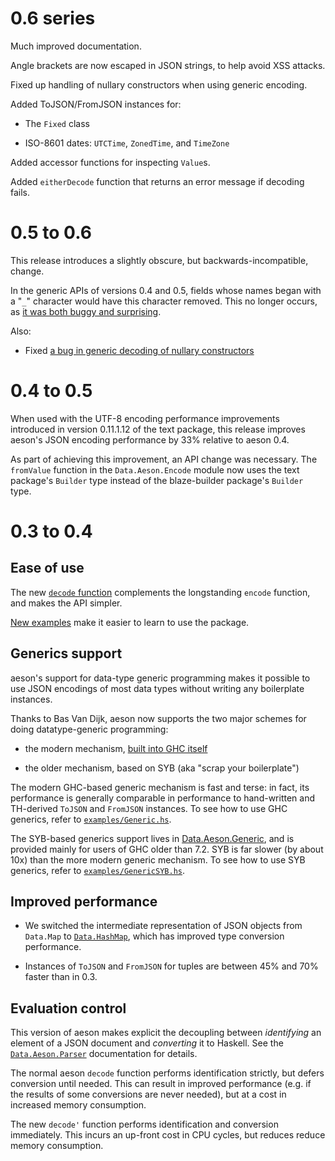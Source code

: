 # 0.6 series

Much improved documentation.

Angle brackets are now escaped in JSON strings, to help avoid XSS
attacks.

Fixed up handling of nullary constructors when using generic encoding.

Added ToJSON/FromJSON instances for:

* The `Fixed` class

* ISO-8601 dates: `UTCTime`, `ZonedTime`, and `TimeZone`

Added accessor functions for inspecting `Value`s.

Added `eitherDecode` function that returns an error message if
decoding fails.

# 0.5 to 0.6

This release introduces a slightly obscure, but
backwards-incompatible, change.

In the generic APIs of versions 0.4 and 0.5, fields whose names began
with a "`_`" character would have this character removed.  This no
longer occurs, as [it was both buggy and
surprising](https://github.com/bos/aeson/issues/53).

Also:

* Fixed [a bug in generic decoding of nullary constructors](https://github.com/bos/aeson/issues/62)

# 0.4 to 0.5

When used with the UTF-8 encoding performance improvements introduced
in version 0.11.1.12 of the text package, this release improves
aeson's JSON encoding performance by 33% relative to aeson 0.4.

As part of achieving this improvement, an API change was necessary.
The `fromValue` function in the `Data.Aeson.Encode` module now uses
the text package's `Builder` type instead of the blaze-builder
package's `Builder` type.

# 0.3 to 0.4

## Ease of use

The new [`decode`
function](http://hackage.haskell.org/packages/archive/aeson/latest/doc/html/Data-Aeson.html#v:decode)
complements the longstanding `encode` function, and makes the API
simpler.

[New examples](https://github.com/bos/aeson/tree/master/examples) make
it easier to learn to use the package.


## Generics support

aeson's support for data-type generic programming makes it possible to
use JSON encodings of most data types without writing any boilerplate
instances.

Thanks to Bas Van Dijk, aeson now supports the two major schemes for
doing datatype-generic programming:

* the modern mechanism, [built into GHC
  itself](http://www.haskell.org/ghc/docs/latest/html/users_guide/generic-programming.html)

* the older mechanism, based on SYB (aka "scrap your boilerplate")

The modern GHC-based generic mechanism is fast and terse: in fact, its
performance is generally comparable in performance to hand-written and
TH-derived `ToJSON` and `FromJSON` instances.  To see how to use GHC
generics, refer to
[`examples/Generic.hs`](https://github.com/bos/aeson/blob/master/examples/Generic.hs).

The SYB-based generics support lives in
[Data.Aeson.Generic](http://hackage.haskell.org/packages/archive/aeson/latest/doc/html/Data-Aeson-Generic.html),
and is provided mainly for users of GHC older than 7.2.  SYB is far
slower (by about 10x) than the more modern generic mechanism.  To see
how to use SYB generics, refer to
[`examples/GenericSYB.hs`](https://github.com/bos/aeson/blob/master/examples/GenericSYB.hs).


## Improved performance

* We switched the intermediate representation of JSON objects from
  `Data.Map` to
  [`Data.HashMap`](http://hackage.haskell.org/package/unordered-containers),
  which has improved type conversion performance.

* Instances of `ToJSON` and `FromJSON` for tuples are between 45% and
  70% faster than in 0.3.


## Evaluation control

This version of aeson makes explicit the decoupling between
*identifying* an element of a JSON document and *converting* it to
Haskell.  See the
[`Data.Aeson.Parser`](http://hackage.haskell.org/packages/archive/aeson/latest/doc/html/Data-Aeson-Parser.html)
documentation for details.

The normal aeson `decode` function performs identification strictly,
but defers conversion until needed.  This can result in improved
performance (e.g. if the results of some conversions are never
needed), but at a cost in increased memory consumption.

The new `decode'` function performs identification and conversion
immediately.  This incurs an up-front cost in CPU cycles, but reduces
reduce memory consumption.

